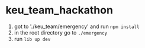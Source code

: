 # keu_team_hackathon

1. got to './keu_team/emergency' and run `npm install`
2. in the root directory go to `./emergency`
3. run `lib up dev`
